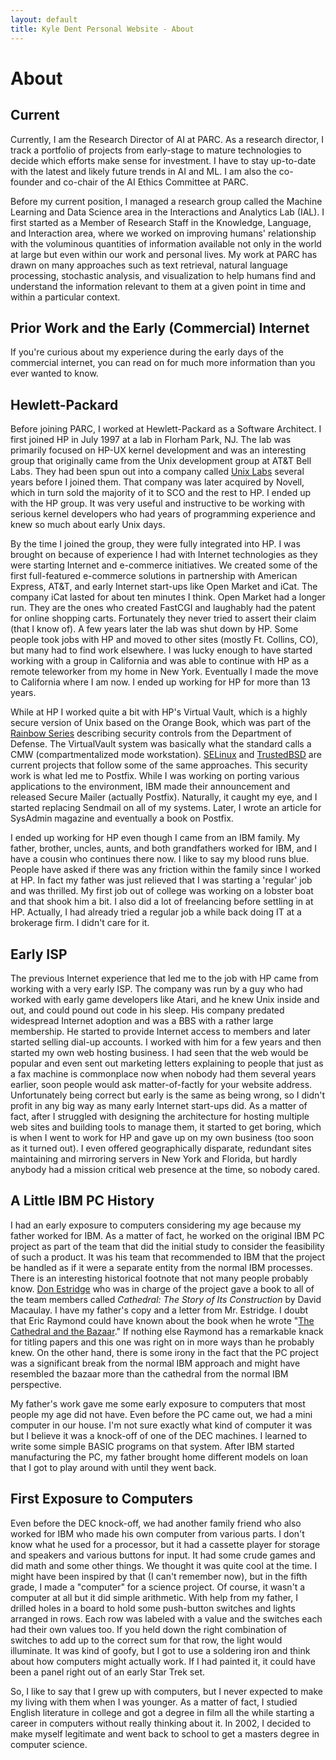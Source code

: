 ```yaml
---
layout: default
title: Kyle Dent Personal Website - About
---
```


# About

<h2>Current</h2>
<p>
Currently, I am the Research Director of AI at PARC. As a research director, I
track a portfolio of projects from early-stage to mature technologies to decide
which efforts make sense for investment. I have to stay up-to-date with the
latest and likely future trends in AI and ML. I am also the co-founder and
co-chair of the AI Ethics Committee at PARC.
</p>

<p>
Before my current position, I managed a research group called the Machine
Learning and Data Science area in the Interactions and Analytics Lab (IAL). I
first started as a Member of Research Staff in the Knowledge, Language, and
Interaction area, where we worked on improving humans' relationship with the
voluminous quantities of information available not only in the world at large
but even within our work and personal lives. My work at PARC has drawn on many
approaches such as text retrieval, natural language processing, stochastic
analysis, and visualization to help humans find and understand the information
relevant to them at a given point in time and within a particular context.
</p>

<h2>Prior Work and the Early (Commercial) Internet</h2>
<p>
If you're curious about my experience during the early days of the commercial
internet, you can read on for much more information than you ever wanted to
know.
</p>

<h2>Hewlett-Packard</h2>
<p>
Before joining PARC, I worked at Hewlett-Packard as a Software
Architect. I first joined HP in July 1997 at a lab in Florham Park,
NJ. The lab was primarily focused on HP-UX kernel development and was
an interesting group that originally came from the Unix development
group at AT&amp;T Bell Labs. They had been spun out into a company
called <a href="http://en.wikipedia.org/wiki/Unix_System_Laboratories">Unix
Labs</a> several years before I joined them.  That company was later
acquired by Novell, which in turn sold the majority of it to SCO and
the rest to HP. I ended up with the HP group. It was very useful and
instructive to be working with serious kernel developers who had years
of programming experience and knew so much about early Unix days.
</p>

<p>
By the time I joined the group, they were fully integrated into HP. I
was brought on because of experience I had with Internet technologies
as they were starting Internet and e-commerce initiatives. We created
some of the first full-featured e-commerce solutions in partnership
with American Express, AT&amp;T, and early Internet start-ups like
Open Market and iCat. The company iCat lasted for about ten minutes I
think. Open Market had a longer run. They are the ones who created
FastCGI and laughably had the patent for online shopping carts.
Fortunately they never tried to assert their claim (that I know of).
A few years later the lab was shut down by HP. Some people took
jobs with HP and moved to other sites (mostly Ft. Collins, CO), but many
had to find work elsewhere. I was lucky enough to have started working
with a group in California and was able to continue with HP as a
remote teleworker from my home in New York. Eventually I made the move
to California where I am now. I ended up working for HP for more than
13 years.
</p>

<p>
While at HP I worked quite a bit with HP's Virtual Vault, which is a highly
secure version of Unix based on the Orange Book, which was part of the <a
href="http://en.wikipedia.org/wiki/Rainbow_Series">Rainbow Series</a>
describing security controls from the Department of Defense. The VirtualVault
system was basically what the standard calls a CMW (compartmentalized mode
workstation). <a
href="http://www.nsa.gov/research/selinux/index.shtml">SELinux</a> and <a
href="http://www.trustedbsd.org/">TrustedBSD</a> are current projects that
follow some of the same approaches.  This security work is what led me to
Postfix. While I was working on porting various applications to the
environment, IBM made their announcement and released Secure Mailer (actually
Postfix). Naturally, it caught my eye, and I started replacing Sendmail on all
of my systems. Later, I wrote an article for SysAdmin magazine and eventually a
book on Postfix.
</p>

<p>
I ended up working for HP even though I came from an IBM family. My father,
brother, uncles, aunts, and both grandfathers worked for IBM, and I have a
cousin who continues there now. I like to say my blood runs blue.  People have
asked if there was any friction within the family since I worked at HP.  In
fact my father was just relieved that I was starting a 'regular' job and was
thrilled. My first job out of college was working on a lobster boat and that
shook him a bit. I also did a lot of freelancing before settling in at HP.
Actually, I had already tried a regular job a while back doing IT at a
brokerage firm. I didn't care for it.
</p>

<h2>Early ISP</h2>
<p>
The previous Internet experience that led me to the job with HP came
from working with a very early ISP. The company was run by a guy who
had worked with early game developers like Atari, and he knew Unix
inside and out, and could pound out code in his sleep. His company
predated widespread Internet adoption and was a BBS with a rather
large membership. He started to provide Internet access to members and
later started selling dial-up accounts. I worked with him for a few years
and then started my own web hosting business. I had seen that the web
would be popular and even sent out marketing letters explaining to
people that just as a fax machine is commonplace now when nobody had
them several years earlier, soon people would ask matter-of-factly for
your website address. Unfortunately being correct but early is the
same as being wrong, so I didn't profit in any big way as many early
Internet start-ups did. As a matter of fact, after I struggled with
designing the architecture for hosting multiple web sites and building
tools to manage them, it started to get boring, which is when I went
to work for HP and gave up on my own business (too soon as it turned
out). I even offered geographically disparate, redundant sites
maintaining and mirroring servers in New York and Florida, but
hardly anybody had a mission critical web presence at the time, so
nobody cared.
</p>

<h2>A Little IBM PC History</h2>
<p>
I had an early exposure to computers considering my age because my father
worked for IBM. As a matter of fact, he worked on the original IBM PC project
as part of the team that did the initial study to consider the feasibility of
such a product. It was his team that recommended to IBM that the project be
handled as if it were a separate entity from the normal IBM processes. There is
an interesting historical footnote that not many people probably know.  <a
href="http://en.wikipedia.org/wiki/Philip_Don_Estridge">Don Estridge</a> who
was in charge of the project gave a book to all of the team members called
<cite>Cathedral: The Story of Its Construction</cite> by David Macaulay. I have
my father's copy and a letter from Mr. Estridge.  I doubt that Eric Raymond
could have known about the book when he wrote "<a
href="http://en.wikipedia.org/wiki/The_Cathedral_and_the_Bazaar">The Cathedral
and the Bazaar</a>." If nothing else Raymond has a remarkable knack for titling
papers and this one was right on in more ways than he probably knew. On the
other hand, there is some irony in the fact that the PC project was a
significant break from the normal IBM approach and might have resembled the
bazaar more than the cathedral from the normal IBM perspective.
</p>

<p>
My father's work gave me some early exposure to computers that most
people my age did not have. Even before the PC came out, we had a mini
computer in our house. I'm not sure exactly what kind of computer it
was but I believe it was a knock-off of one of the DEC machines. I
learned to write some simple BASIC programs on that system. After IBM
started manufacturing the PC, my father brought home different models
on loan that I got to play around with until they went back.
</p>

<h2>First Exposure to Computers</h2>
<p>
Even before the DEC knock-off, we had another family friend who also
worked for IBM who made his own computer from various parts. I don't
know what he used for a processor, but it had a cassette player for
storage and speakers and various buttons for input. It had some crude
games and did math and some other things. We thought it was quite cool
at the time. I might have been inspired by that (I can't remember
now), but in the fifth grade, I made a "computer" for a science
project. Of course, it wasn't a computer at all but it did simple
arithmetic. With help from my father, I drilled holes in a board to
hold some push-button switches and lights arranged in rows. Each row
was labeled with a value and the switches each had their own values
too. If you held down the right combination of switches to add up to
the correct sum for that row, the light would illuminate. It was kind
of goofy, but I got to use a soldering iron and think about how
computers might actually work. If I had painted it, it
could have been a panel right out of an early Star Trek set.
</p>

<p>
So, I like to say that I grew up with computers, but I never expected
to make my living with them when I was younger. As a matter of fact, I
studied English literature in college and got a degree in film all the
while starting a career in computers without really thinking about it.
In 2002, I decided to make myself legitimate and went back to school
to get a masters degree in computer science.
</p>

